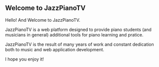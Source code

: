 ## Welcome to JazzPianoTV

Hello! And Welcome to JazzPianoTV.

JazzPianoTV is a web platform designed to provide piano students (and musicians in general) additional tools for piano learning and pratice.

JazzPianoTV is the result of many years of work and constant dedication both to music and web application development.

I hope you enjoy it!
